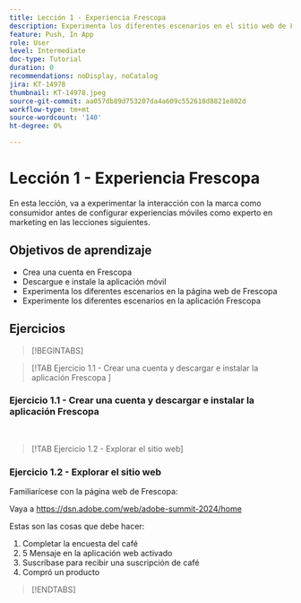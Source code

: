 ```yaml
---
title: Lección 1 - Experiencia Frescopa
description: Experimenta los diferentes escenarios en el sitio web de Frescopa.
feature: Push, In App
role: User
level: Intermediate
doc-type: Tutorial
duration: 0
recommendations: noDisplay, noCatalog
jira: KT-14978
thumbnail: KT-14978.jpeg
source-git-commit: aa057db89d753207da4a609c552618d8821e802d
workflow-type: tm+mt
source-wordcount: '140'
ht-degree: 0%

---
```



# Lección 1 - Experiencia Frescopa

En esta lección, va a experimentar la interacción con la marca como consumidor antes de configurar experiencias móviles como experto en marketing en las lecciones siguientes.

## Objetivos de aprendizaje 

* Crea una cuenta en Frescopa 
* Descargue e instale la aplicación móvil 
* Experimenta los diferentes escenarios en la página web de Frescopa 
* Experimente los diferentes escenarios en la aplicación Frescopa

## Ejercicios

>[!BEGINTABS]

>[!TAB Ejercicio 1.1 - Crear una cuenta y descargar e instalar la aplicación Frescopa ]

### Ejercicio 1.1 - Crear una cuenta y descargar e instalar la aplicación Frescopa 


 
>[!TAB Ejercicio 1.2 - Explorar el sitio web]

### Ejercicio 1.2 - Explorar el sitio web

Familiarícese con la página web de Frescopa:

Vaya a https://dsn.adobe.com/web/adobe-summit-2024/home

Estas son las cosas que debe hacer:

1. Completar la encuesta del café
2. 5 Mensaje en la aplicación web activado 
3. Suscríbase para recibir una suscripción de café 
4. Compró un producto

>[!ENDTABS]
